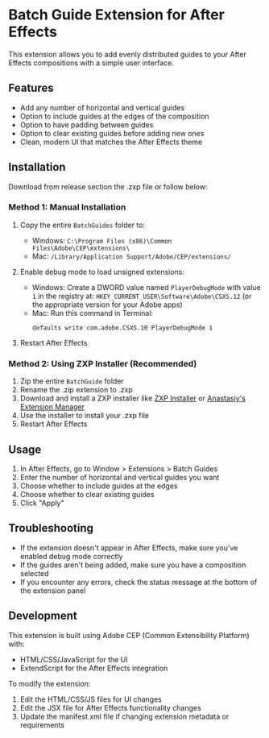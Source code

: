 # Batch Guide Extension for After Effects

This extension allows you to add evenly distributed guides to your After Effects compositions with a simple user interface.

## Features

- Add any number of horizontal and vertical guides
- Option to include guides at the edges of the composition
- Option to have padding between guides
- Option to clear existing guides before adding new ones
- Clean, modern UI that matches the After Effects theme

## Installation

Download from release section the .zxp file or follow below:

### Method 1: Manual Installation

1. Copy the entire `BatchGuides` folder to:
   - Windows: `C:\Program Files (x86)\Common Files\Adobe\CEP\extensions\`
   - Mac: `/Library/Application Support/Adobe/CEP/extensions/`

2. Enable debug mode to load unsigned extensions:
   - Windows: Create a DWORD value named `PlayerDebugMode` with value `1` in the registry at:
     `HKEY_CURRENT_USER\Software\Adobe\CSXS.12` (or the appropriate version for your Adobe apps)
   - Mac: Run this command in Terminal:
     ```
     defaults write com.adobe.CSXS.10 PlayerDebugMode 1
     ```

3. Restart After Effects

### Method 2: Using ZXP Installer (Recommended)

1. Zip the entire `BatchGuide` folder
2. Rename the .zip extension to .zxp
3. Download and install a ZXP installer like [ZXP Installer](https://aescripts.com/learn/zxp-installer/) or [Anastasiy's Extension Manager](https://install.anastasiy.com/)
4. Use the installer to install your .zxp file
5. Restart After Effects

## Usage

1. In After Effects, go to Window > Extensions > Batch Guides
2. Enter the number of horizontal and vertical guides you want
3. Choose whether to include guides at the edges
4. Choose whether to clear existing guides
5. Click "Apply"

## Troubleshooting

- If the extension doesn't appear in After Effects, make sure you've enabled debug mode correctly
- If the guides aren't being added, make sure you have a composition selected
- If you encounter any errors, check the status message at the bottom of the extension panel

## Development

This extension is built using Adobe CEP (Common Extensibility Platform) with:
- HTML/CSS/JavaScript for the UI
- ExtendScript for the After Effects integration

To modify the extension:
1. Edit the HTML/CSS/JS files for UI changes
2. Edit the JSX file for After Effects functionality changes
3. Update the manifest.xml file if changing extension metadata or requirements
